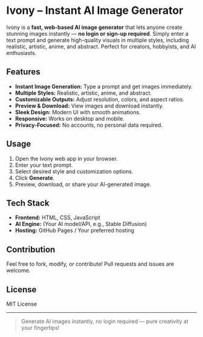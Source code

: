 # Ivony – Instant AI Image Generator

Ivony is a **fast, web-based AI image generator** that lets anyone create stunning images instantly — **no login or sign-up required**. Simply enter a text prompt and generate high-quality visuals in multiple styles, including realistic, artistic, anime, and abstract. Perfect for creators, hobbyists, and AI enthusiasts.

## Features
- **Instant Image Generation:** Type a prompt and get images immediately.
- **Multiple Styles:** Realistic, artistic, anime, and abstract.
- **Customizable Outputs:** Adjust resolution, colors, and aspect ratios.
- **Preview & Download:** View images and download instantly.
- **Sleek Design:** Modern UI with smooth animations.
- **Responsive:** Works on desktop and mobile.
- **Privacy-Focused:** No accounts, no personal data required.

## Usage
1. Open the Ivony web app in your browser.
2. Enter your text prompt.
3. Select desired style and customization options.
4. Click **Generate**.
5. Preview, download, or share your AI-generated image.

## Tech Stack
- **Frontend:** HTML, CSS, JavaScript
- **AI Engine:** (Your AI model/API, e.g., Stable Diffusion)
- **Hosting:** GitHub Pages / Your preferred hosting

## Contribution
Feel free to fork, modify, or contribute! Pull requests and issues are welcome.

## License
MIT License

---

> Generate AI images instantly, no login required — pure creativity at your fingertips!
